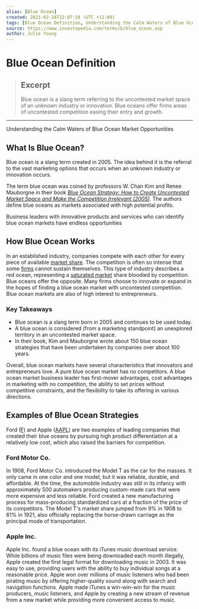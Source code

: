 ```yaml
---
alias: [Blue Ocean]
created: 2021-02-28T22:07:34 (UTC +11:00)
tags: [Blue Ocean Definition, Understanding the Calm Waters of Blue Ocean Market Opportunities]
source: https://www.investopedia.com/terms/b/blue_ocean.asp
author: Julie Young
---
```


# Blue Ocean Definition

> ## Excerpt
> Blue ocean is a slang term referring to the uncontested market space of an unknown industry or innovation. Blue oceans offer firms areas of uncontested competition easing their entry and growth.

---

Understanding the Calm Waters of Blue Ocean Market Opportunities
## What Is Blue Ocean?

Blue ocean is a slang term created in 2005. The idea behind it is the referral to the vast marketing options that occurs when an unknown industry or innovation occurs.

The term blue ocean was coined by professors W. Chan Kim and Renee Mauborgne in their book [_Blue Ocean Strategy: How to Create Uncontested Market Space and Make the Competition Irrelevant (2005)_](https://www.amazon.com/gp/product/1625274491/ref=dbs_a_def_rwt_bibl_vppi_i0). The authors define blue oceans as markets associated with high potential profits.

Business leaders with innovative products and services who can identify blue ocean markets have endless opportunities

## How Blue Ocean Works

In an established industry, companies compete with each other for every piece of available [market share](https://www.investopedia.com/terms/m/marketshare.asp). The competition is often so intense that some [firms](https://www.investopedia.com/terms/f/firm.asp) cannot sustain themselves. This type of industry describes a red ocean, representing a [saturated market](https://www.investopedia.com/terms/m/marketsaturation.asp) share bloodied by competition. Blue oceans offer the opposite. Many firms choose to innovate or expand in the hopes of finding a blue ocean market with uncontested competition. Blue ocean markets are also of high interest to entrepreneurs.

### Key Takeaways

-   Blue ocean is a slang term born in 2005 and continues to be used today.
-   A blue ocean is considered (from a marketing standpoint) an unexplored territory in an uncontested market space.
-   In their book, Kim and Mauborgne wrote about 150 blue ocean strategies that have been undertaken by companies over about 100 years.

Overall, blue ocean markets have several characteristics that innovators and entrepreneurs love. A pure blue ocean market has no competitors. A blue ocean market business leader has first-mover advantages, cost advantages in marketing with no competition, the ability to set prices without competitive constraints, and the flexibility to take its offering in various directions.

## Examples of Blue Ocean Strategies

Ford ([F](https://www.investopedia.com/markets/quote?tvwidgetsymbol=f)) and Apple ([AAPL](https://www.investopedia.com/markets/quote?tvwidgetsymbol=aapl)) are two examples of leading companies that created their blue oceans by pursuing high product differentiation at a relatively low cost, which also raised the barriers for competition.

### Ford Motor Co.

In 1908, Ford Motor Co. introduced the Model T as the car for the masses. It only came in one color and one model, but it was reliable, durable, and affordable. At the time, the automobile industry was still in its infancy with approximately 500 automakers producing custom-made cars that were more expensive and less reliable. Ford created a new manufacturing process for mass-producing standardized cars at a fraction of the price of its competitors. The Model T's market share jumped from 9% in 1908 to 61% in 1921, also officially replacing the horse-drawn carriage as the principal mode of transportation.

### Apple Inc.

Apple Inc. found a blue ocean with its iTunes music download service. While billions of music files were being downloaded each month illegally, Apple created the first legal format for downloading music in 2003. It was easy to use, providing users with the ability to buy individual songs at a reasonable price. Apple won over millions of music listeners who had been pirating music by offering higher-quality sound along with search and navigation functions. Apple made iTunes a win-win-win for the music producers, music listeners, and Apple by creating a new stream of revenue from a new market while providing more convenient access to music.
